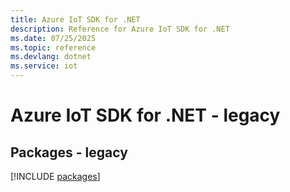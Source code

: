 ```yaml
---
title: Azure IoT SDK for .NET
description: Reference for Azure IoT SDK for .NET
ms.date: 07/25/2025
ms.topic: reference
ms.devlang: dotnet
ms.service: iot
---
```

# Azure IoT SDK for .NET - legacy
## Packages - legacy
[!INCLUDE [packages](iot-index.md)]